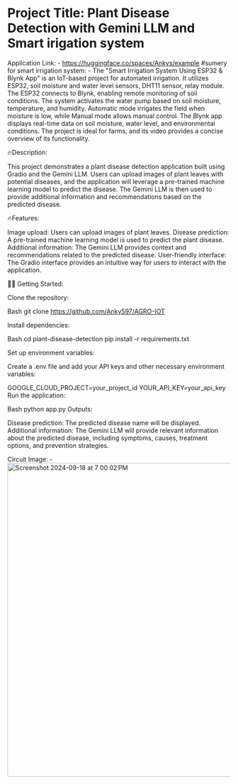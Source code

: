 # Project Title: Plant Disease Detection with Gemini LLM and Smart irigation system
Application Link: -  https://huggingface.co/spaces/Ankys/example
#sumery for smart irrigation system: - 
The "Smart Irrigation System Using ESP32 & Blynk App" is an IoT-based project for automated irrigation. It utilizes ESP32, soil moisture and water level sensors, DHT11 sensor, relay module. The ESP32 connects to Blynk, enabling remote monitoring of soil conditions. The system activates the water pump based on soil moisture, temperature, and humidity. Automatic mode irrigates the field when moisture is low, while Manual mode allows manual control. The Blynk app displays real-time data on soil moisture, water level, and environmental conditions. The project is ideal for farms, and its video provides a concise overview of its functionality.

🔥Description:

This project demonstrates a plant disease detection application built using Gradio and the Gemini LLM. Users can upload images of plant leaves with potential diseases, and the application will leverage a pre-trained machine learning model to predict the disease. The Gemini LLM is then used to provide additional information and recommendations based on the predicted disease.

🔥Features:

Image upload: Users can upload images of plant leaves.
Disease prediction: A pre-trained machine learning model is used to predict the plant disease.
Additional information: The Gemini LLM provides context and recommendations related to the predicted disease.
User-friendly interface: The Gradio interface provides an intuitive way for users to interact with the application.

🥷🏻 Getting Started:

Clone the repository:

Bash
git clone https://github.com/Anky597/AGRO-IOT


Install dependencies:

Bash
cd plant-disease-detection
pip install -r requirements.txt

Set up environment variables:

Create a .env file and add your API keys and other necessary environment variables:

GOOGLE_CLOUD_PROJECT=your_project_id
YOUR_API_KEY=your_api_key
Run the application:

Bash
python app.py
Outputs:

Disease prediction: The predicted disease name will be displayed.
Additional information: The Gemini LLM will provide relevant information about the predicted disease, including symptoms, causes, treatment options, and prevention strategies.

Circuit Image: - 
<img width="706" alt="Screenshot 2024-09-18 at 7 00 02 PM" src="https://github.com/user-attachments/assets/dcecb664-0968-41b6-b65b-8a6805b82a4a">

